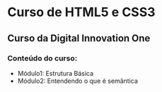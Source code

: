 # Curso de HTML5 e CSS3
## Curso da Digital Innovation One

### Conteúdo do curso:
 - Módulo1: Estrutura Básica
 - Módulo2: Entendendo o que é semântica
 